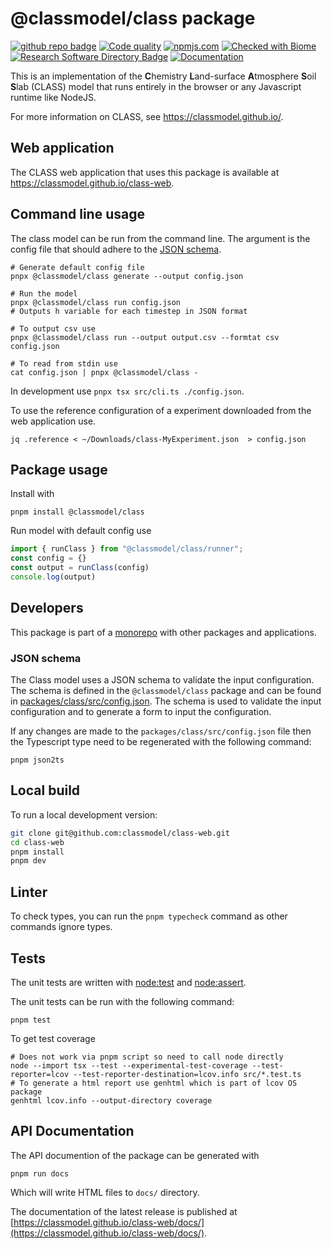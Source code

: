 # @classmodel/class package

[![github repo badge](https://img.shields.io/badge/github-repo-000.svg?logo=github&labelColor=gray&color=blue)]([https://github.com//classmodel/class-web](https://github.com//classmodel/class-web))
[![Code quality](https://github.com/classmodel/class-web/actions/workflows/quality.yml/badge.svg)](https://github.com/classmodel/class-web/actions/workflows/quality.yml)
[![npmjs.com](https://img.shields.io/npm/v/@classmodel/class.svg?style=flat)](https://www.npmjs.com/package/@classmodel/class)
[![Checked with Biome](https://img.shields.io/badge/Checked_with-Biome-60a5fa?style=flat&logo=biome)](https://biomejs.dev)
[![Research Software Directory Badge](https://img.shields.io/badge/rsd-00a3e3.svg)](https://research-software-directory.org/software/class-web)
[![Documentation](https://img.shields.io/badge/docs-blue)](https://classmodel.github.io/class-web/docs/)

This is an implementation of  the **C**hemistry **L**and-surface **A**tmosphere **S**oil **S**lab (CLASS) model that runs entirely in the browser or any Javascript runtime like NodeJS.

For more information on CLASS, see https://classmodel.github.io/.

## Web application

The CLASS web application that uses this package is available at https://classmodel.github.io/class-web.

## Command line usage

The class model can be run from the command line.
The argument is the config file that should adhere to the [JSON schema](./packages/class/src/config.json).

```shell
# Generate default config file
pnpx @classmodel/class generate --output config.json

# Run the model
pnpx @classmodel/class run config.json
# Outputs h variable for each timestep in JSON format

# To output csv use
pnpx @classmodel/class run --output output.csv --formtat csv config.json

# To read from stdin use
cat config.json | pnpx @classmodel/class -
```

In development use `pnpx tsx src/cli.ts ./config.json`.

To use the reference configuration of a experiment downloaded from the web application use.

```shell
jq .reference < ~/Downloads/class-MyExperiment.json  > config.json
```

## Package usage

Install with

```shell
pnpm install @classmodel/class
```

Run model with default config use

```js
import { runClass } from "@classmodel/class/runner";
const config = {}
const output = runClass(config)
console.log(output)
```

## Developers

This package is part of a [monorepo](https://github.com//classmodel/class-web) with other packages and applications.

### JSON schema

The Class model uses a JSON schema to validate the input configuration. The schema is defined in the `@classmodel/class` package and can be found in [packages/class/src/config.json](packages/class/src/config.json). The schema is used to validate the input configuration and to generate a form to input the configuration.

If any changes are made to the `packages/class/src/config.json` file then the Typescript type need to be regenerated with the following command:

```shell
pnpm json2ts
```

## Local build

To run a local development version:

```sh
git clone git@github.com:classmodel/class-web.git
cd class-web
pnpm install
pnpm dev
```

## Linter

To check types, you can run the `pnpm typecheck` command as other commands ignore types.

## Tests

The unit tests are written with [node:test](https://nodejs.org/api/test.html) and [node:assert](https://nodejs.org/api/assert.html).

The unit tests can be run with the following command:

```shell
pnpm test
```

To get test coverage

```shell
# Does not work via pnpm script so need to call node directly
node --import tsx --test --experimental-test-coverage --test-reporter=lcov --test-reporter-destination=lcov.info src/*.test.ts
# To generate a html report use genhtml which is part of lcov OS package
genhtml lcov.info --output-directory coverage
```

## API Documentation

The API documention of the package can be generated with

```shell
pnpm run docs
```
Which will write HTML files to `docs/` directory.

The documentation of the latest release is published at [https://classmodel.github.io/class-web/docs/](https://classmodel.github.io/class-web/docs/).
